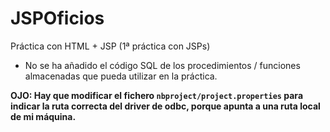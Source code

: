 # JSPOficios
Práctica con HTML + JSP (1ª práctica con JSPs)

* No se ha añadido el código SQL de los procedimientos / funciones almacenadas que pueda utilizar en la práctica.

**OJO: Hay que modificar el fichero `nbproject/project.properties` para indicar la ruta correcta del driver de odbc, porque 
apunta a una ruta local de mi máquina.** 
